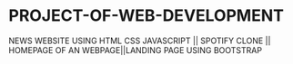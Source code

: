 # PROJECT-OF-WEB-DEVELOPMENT
NEWS WEBSITE USING HTML CSS JAVASCRIPT || SPOTIFY CLONE || HOMEPAGE OF AN WEBPAGE||LANDING PAGE USING BOOTSTRAP
